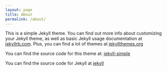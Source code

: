 ```yaml
---
layout: page
title: About
permalink: /about/
---
```


This is a simple Jekyll theme. You can find out more info about customizing your Jekyll theme, as well as basic Jekyll usage documentation at [jekyllrb.com](http://jekyllrb.com/).  Plus, you can find a lot of themes at [jekyllthemes.org](http://jekyllthemes.org/)

You can find the source code for this theme at: <data data-icon="ei-sc-github"></data>  [jekyll-simple](https://github.com/wild-flame/jekyll-simple)

You can find the source code for Jekyll at <data data-icon="ei-sc-github"></data>  [jekyll](https://github.com/jekyll/jekyll)
